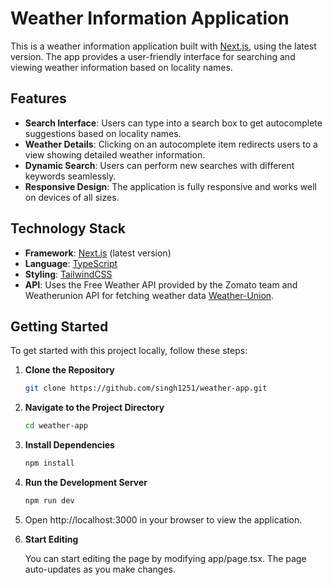 # Weather Information Application

This is a weather information application built with [Next.js](https://nextjs.org/), using the latest version. The app provides a user-friendly interface for searching and viewing weather information based on locality names.

## Features

- **Search Interface**: Users can type into a search box to get autocomplete suggestions based on locality names.
- **Weather Details**: Clicking on an autocomplete item redirects users to a view showing detailed weather information.
- **Dynamic Search**: Users can perform new searches with different keywords seamlessly.
- **Responsive Design**: The application is fully responsive and works well on devices of all sizes.

## Technology Stack

- **Framework**: [Next.js](https://nextjs.org/) (latest version)
- **Language**: [TypeScript](https://www.typescriptlang.org/)
- **Styling**: [TailwindCSS](https://tailwindcss.com/)
- **API**: Uses the Free Weather API provided by the Zomato team and Weatherunion API for fetching weather data [Weather-Union](https://www.weatherunion.com/).

## Getting Started

To get started with this project locally, follow these steps:

1. **Clone the Repository**

   ```bash
   git clone https://github.com/singh1251/weather-app.git
   ```

2. **Navigate to the Project Directory**

   ```bash
   cd weather-app
   ```

3. **Install Dependencies**

   ```bash
   npm install
   ```

4. **Run the Development Server**

   ```bash
   npm run dev
   ```

5. Open http://localhost:3000 in your browser to view the application.

6. **Start Editing**

   You can start editing the page by modifying app/page.tsx. The page auto-updates as you make changes.
